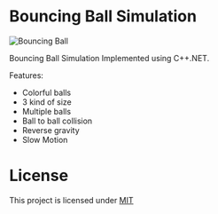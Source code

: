 # Bouncing Ball Simulation

![Bouncing Ball][demo00]

Bouncing Ball Simulation Implemented using C++.NET.

Features:
- Colorful balls
- 3 kind of size
- Multiple balls
- Ball to ball collision
- Reverse gravity
- Slow Motion

# License

This project is licensed under [MIT][mit]

[mit]: https://github.com/junian/bouncing-ball-sim/blob/master/LICENSE
[scr01]: https://raw.github.com/junian/bouncing-ball-sim/gh-pages/img/screenshots/bouncing-ball-01.jpg "Bouncing Ball"
[scr02]: https://raw.github.com/junian/bouncing-ball-sim/gh-pages/img/screenshots/bouncing-ball-02.png "Bouncing Ball"
[demo00]: https://raw.github.com/junian/bouncing-ball-sim/gh-pages/img/screenshots/bouncing-ball-sim-demo-00.gif "Bouncing Ball"
